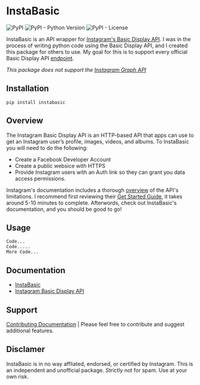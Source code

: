 # InstaBasic
![PyPI](https://img.shields.io/pypi/v/instabasic)
![PyPI - Python Version](https://img.shields.io/pypi/pyversions/instabasic)
![PyPI - License](https://img.shields.io/pypi/l/instabasic)

InstaBasic is an API wrapper for [Instagram's Basic Display API](https://developers.facebook.com/docs/instagram-basic-display-api/). I was in the process of writing python code using the Basic Display API, and I created this package for others to use. My goal for this is to support every official Basic Display API [endpoint](https://developers.facebook.com/docs/instagram-basic-display-api/reference).

*This package does not support the [Instagram Graph API](https://developers.facebook.com/docs/instagram-api/)*

## Installation
`pip install instabasic`

## Overview
The Instagram Basic Display API is an HTTP-based API that apps can use to get an Instagram user’s profile, images, videos, and albums. To InstaBasic you will need to do the following:
 - Create a Facebook Developer Account
 - Create a public websice with HTTPS
 - Provide Instagram users with an Auth link so they can grant you data access permissions.

Instagram's documentation includes a thorough [overview](https://developers.facebook.com/docs/instagram-basic-display-api/overview) of the API's limitations. I recommend first reviewing their [Get Started Guide](https://developers.facebook.com/docs/instagram-basic-display-api/getting-started), it takes around 5-10 minutes to complete. Afterwords, check out InstaBasic's documentation, and you should be good to go!

## Usage
```
Code...
Code.....
More Code...
```

## Documentation
 - [InstaBasic](https://github.com/ChaseRun/instabasic)
 - [Instagram Basic Display API](https://developers.facebook.com/docs/instagram-basic-display-api/)

## Support
[Contributing Documentation](https://github.com/ChaseRun/instabasic) | Please feel free to contribute and suggest additional features.

## Disclamer
InstaBasic is in no way affliated, endorsed, or certified by Instagram. This is an independent and unofficial package. Strictly not for spam. Use at your own risk.